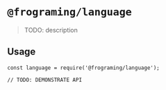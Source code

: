 # `@frograming/language`

> TODO: description

## Usage

```
const language = require('@frograming/language');

// TODO: DEMONSTRATE API
```
